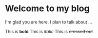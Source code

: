 # Welcome to my blog

I'm glad you are here. I plan to talk about ...

This is **bold**
This is *italic*
This is ~~crossed out~~
